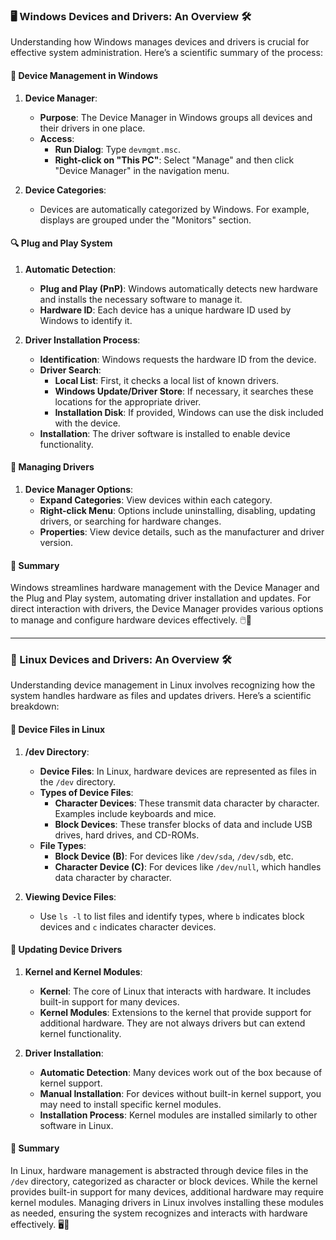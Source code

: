 ### 🖥️ Windows Devices and Drivers: An Overview 🛠️

Understanding how Windows manages devices and drivers is crucial for effective system administration. Here’s a scientific summary of the process:

#### 📂 Device Management in Windows

1. **Device Manager**:
   - **Purpose**: The Device Manager in Windows groups all devices and their drivers in one place.
   - **Access**:
     - **Run Dialog**: Type `devmgmt.msc`.
     - **Right-click on "This PC"**: Select "Manage" and then click "Device Manager" in the navigation menu.

2. **Device Categories**:
   - Devices are automatically categorized by Windows. For example, displays are grouped under the "Monitors" section.

#### 🔍 Plug and Play System

1. **Automatic Detection**:
   - **Plug and Play (PnP)**: Windows automatically detects new hardware and installs the necessary software to manage it.
   - **Hardware ID**: Each device has a unique hardware ID used by Windows to identify it.

2. **Driver Installation Process**:
   - **Identification**: Windows requests the hardware ID from the device.
   - **Driver Search**:
     - **Local List**: First, it checks a local list of known drivers.
     - **Windows Update/Driver Store**: If necessary, it searches these locations for the appropriate driver.
     - **Installation Disk**: If provided, Windows can use the disk included with the device.
   - **Installation**: The driver software is installed to enable device functionality.

#### 🔧 Managing Drivers

1. **Device Manager Options**:
   - **Expand Categories**: View devices within each category.
   - **Right-click Menu**: Options include uninstalling, disabling, updating drivers, or searching for hardware changes.
   - **Properties**: View device details, such as the manufacturer and driver version.

#### 📝 Summary

Windows streamlines hardware management with the Device Manager and the Plug and Play system, automating driver installation and updates. For direct interaction with drivers, the Device Manager provides various options to manage and configure hardware devices effectively. 🖱️🔧

---

### 🐧 Linux Devices and Drivers: An Overview 🛠️

Understanding device management in Linux involves recognizing how the system handles hardware as files and updates drivers. Here’s a scientific breakdown:

#### 📂 Device Files in Linux

1. **/dev Directory**:
   - **Device Files**: In Linux, hardware devices are represented as files in the `/dev` directory. 
   - **Types of Device Files**:
     - **Character Devices**: These transmit data character by character. Examples include keyboards and mice.
     - **Block Devices**: These transfer blocks of data and include USB drives, hard drives, and CD-ROMs.
   - **File Types**:
     - **Block Device (B)**: For devices like `/dev/sda`, `/dev/sdb`, etc.
     - **Character Device (C)**: For devices like `/dev/null`, which handles data character by character.

2. **Viewing Device Files**:
   - Use `ls -l` to list files and identify types, where `b` indicates block devices and `c` indicates character devices.

#### 🔄 Updating Device Drivers

1. **Kernel and Kernel Modules**:
   - **Kernel**: The core of Linux that interacts with hardware. It includes built-in support for many devices.
   - **Kernel Modules**: Extensions to the kernel that provide support for additional hardware. They are not always drivers but can extend kernel functionality.

2. **Driver Installation**:
   - **Automatic Detection**: Many devices work out of the box because of kernel support.
   - **Manual Installation**: For devices without built-in kernel support, you may need to install specific kernel modules.
   - **Installation Process**: Kernel modules are installed similarly to other software in Linux.

#### 📝 Summary

In Linux, hardware management is abstracted through device files in the `/dev` directory, categorized as character or block devices. While the kernel provides built-in support for many devices, additional hardware may require kernel modules. Managing drivers in Linux involves installing these modules as needed, ensuring the system recognizes and interacts with hardware effectively. 🖥️🔧